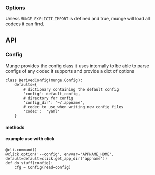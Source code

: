 

### Options
Unless `MUNGE_EXPLICIT_IMPORT` is defined and true, munge will load all codecs it can find.

## API

### Config

Munge provides the config class it uses internally to be able to parse configs of any codec it supports and provide a dict of options


    class DerivedConfig(munge.Config):
        defaults={
            # dictionary containing the default config
            'config': default_config,
            # directory for config
            'config_dir': '~/.appname',
            # codec to use when writing new config files
            'codec':  'yaml'
        }


#### methods


#### example use with click

    @cli.command()
    @click.option('--config', envvar='APPNAME_HOME', default=default=click.get_app_dir('appname'))
    def do_stuff(config):
        cfg = Config(read=config)

